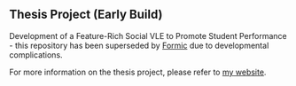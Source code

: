 ## Thesis Project (Early Build)

Development of a Feature-Rich Social VLE to Promote Student Performance - this repository has been superseded by [Formic](https://github.com/alexjamesmacpherson/formic) due to developmental complications.

For more information on the thesis project, please refer to [my website](http://www.alexmacpherson.uk/ "View Portfolio Site").
